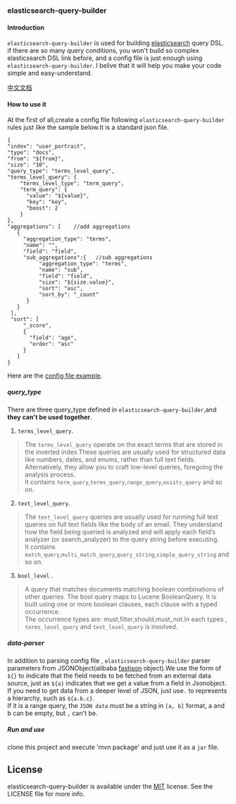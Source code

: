 ### elasticsearch-query-builder
#### Introduction
`elasticsearch-query-builder` is used for building [elasticsearch](https://www.elastic.co) query DSL. if there are so many query conditions, you won't build so complex elasticsearch DSL link before, and a config file is just enough using `elasticsearch-query-builder`. I belive that it will help you make your code simple and easy-understand.

[中文文档](https://github.com/xiaowei1118/elasticsearch-query-builder/blob/master/README-CN.md)

#### How to use it
At the first of all,create a config file following `elasticsearch-query-builder` rules just like the sample below.It is a standard json file.
```
{
"index": "user_portrait",
"type": "docs",
"from": "${from}",
"size": "10",
"query_type": "terms_level_query",
"terms_level_query": {
    "terms_level_type": "term_query",
    "term_query": {
      "value": "${value}",
      "key": "key",
      "boost": 2
    }
},
"aggregations": [    //add aggregations
   {
     "aggregation_type": "terms",
     "name": "",
     "field": "field",
     "sub_aggregations":{   //sub aggregations
          "aggregation_type": "terms",
          "name": "sub",
          "field": "field",
          "size": "${size.value}",
          "sort": "asc",
          "sort_by": "_count"
      }
   }
 ],
 "sort": [
     "_score",
     {
       "field": "age",
       "order": "asc"
     }
   ]
}
```
Here are the [config file example](https://github.com/xiaowei1118/elasticsearch-query-builder/blob/master/src/main/resources/portrait_mapping.json).

##### query_type
There are three query_type defined in `elasticsearch-query-builder`,and <strong>they can't be used together</strong>.
1. `terms_level_query`.
 >   The `terms_level_query` operate on the exact terms that are stored in the inverted index.These queries are usually used for structured data like numbers, dates, and enums, rather than full text fields. Alternatively, they allow you to craft low-level queries, foregoing the analysis process.<br/>
 It contains `term_query`,`terms_query`,`range_query`,`exists_query` and so on.

2. `text_level_query`.
  > The `text_level_query` queries are usually used for running full text queries on full text fields like the body of an email. They understand how the field being queried is analyzed and will apply each field’s analyzer (or search_analyzer) to the query string before executing.<br/>
  It contains `match_query`,`multi_match_query`,`query_string`,`simple_query_string` and so on.
3. `bool_level` .
  > A query that matches documents matching boolean combinations of other queries. The bool query maps to Lucene BooleanQuery. It is built using one or more boolean clauses, each clause with a typed occurrence. <br/>
   The occurrence types are: must,filter,should,must_not.In each types , `terms_level_query` and `text_level_query` is involved.

##### data-parser
In addition to parsing config file , `elasticsearch-query-builder` parser parameters from JSONObject(alibaba [fastjson](https://github.com/alibaba/fastjson) object).We use the form of `${}` to indicate that the field needs to be fetched from an external data source, just as `${a}` indicates that we get a value from a field in Jsonobject. If you need to get data from a deeper level of JSON, just use`.` to represents a hierarchy, such as `${a.b.c}`. <br/>
If it is a range query, the `JSON data` must be a string in `[a, b]` format, a and b can be empty, but `,` can't be.

##### Run and use
clone this project and execute 'mvn package' and just use it as a `jar` file.

## License
elasticsearch-query-builder is available under the [MIT](https://www.opensource.org/licenses/mit-license.php) license. See the LICENSE file for more info.
